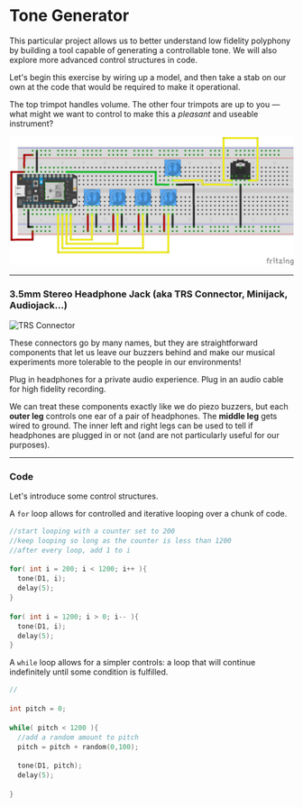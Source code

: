 # Tone Generator

This particular project allows us to better understand low fidelity polyphony by building a tool capable of generating a controllable tone. We will also explore more advanced control structures in code.

Let's begin this exercise by wiring up a model, and then take a stab on our own at the code that would be required to make it operational.

The top trimpot handles volume. The other four trimpots are up to you — what might we want to control to make this a *pleasant* and useable instrument?

![tone generator](tone_generator.png)

-----

### 3.5mm Stereo Headphone Jack (aka TRS Connector, Minijack, Audiojack...)

![TRS Connector](https://cdn-shop.adafruit.com/970x728/1699-00.jpg)

These connectors go by many names, but they are straightforward components that let us leave our buzzers behind and make our musical experiments more tolerable to the people in our environments! 

Plug in headphones for a private audio experience. Plug in an audio cable for high fidelity recording.

We can treat these components exactly like we do piezo buzzers, but each **outer leg** controls one ear of a pair of headphones. The **middle leg** gets wired to ground. The inner left and right legs can be used to tell if headphones are plugged in or not (and are not particularly useful for our purposes).

-----

### Code

Let's introduce some control structures.

A `for` loop allows for controlled and iterative looping over a chunk of code.

```c
//start looping with a counter set to 200
//keep looping so long as the counter is less than 1200
//after every loop, add 1 to i

for( int i = 200; i < 1200; i++ ){
  tone(D1, i);
  delay(5);
}

for( int i = 1200; i > 0; i-- ){
  tone(D1, i);
  delay(5);
}

```

A `while` loop allows for a simpler controls: a loop that will continue indefinitely until some condition is fulfilled.

```c
//

int pitch = 0;

while( pitch < 1200 ){
  //add a random amount to pitch
  pitch = pitch + random(0,100);

  tone(D1, pitch);
  delay(5);

}
```
